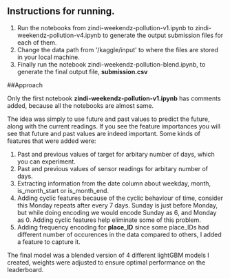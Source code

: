 ## Instructions for running.

1. Run the notebooks from zindi-weekendz-pollution-v1.ipynb to zindi-weekendz-pollution-v4.ipynb to generate the output submission files for each of them.
2. Change the data path from '/kaggle/input' to where the files are stored in your local machine.
3. Finally run the notebook zindi-weekendz-pollution-blend.ipynb, to generate the final output file, **submission.csv**

##Approach

Only the first notebook **zindi-weekendz-pollution-v1.ipynb** has comments added, because all the notebooks are almost same.

The idea was simply to use future and past values to predict the future, along with the current readings. If you see the feature importances you will see that future and past values are indeed important. Some kinds of features that were added were:

1. Past and previous values of target for arbitary number of days, which you can experiment.
2. Past and previous values of sensor readings for arbitary number of days.
3. Extracting information from the date column about weekday, month, is_month_start or is_month_end.
4. Adding cyclic features because of the cyclic behaviour of time, consider this Monday repeats after every 7 days. Sunday is just before Monday, but while doing encoding we would encode Sunday as 6, and Monday as 0. Adding cyclic features help eliminate some of this problem.
5. Adding frequency encoding for **place_ID** since some place_IDs had different number of occurences in the data compared to others, I added a feature to capture it.

The final model was a blended version of 4 different lightGBM models I created, weights were adjusted to ensure optimal performance on the leaderboard.


